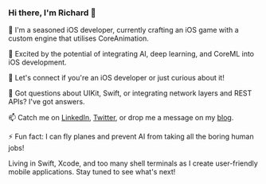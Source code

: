 ### Hi there, I'm Richard 👋

🔭 I'm a seasoned iOS developer, currently crafting an iOS game with a custom engine that utilises CoreAnimation.

🌱 Excited by the potential of integrating AI, deep learning, and CoreML into iOS development. 

👯 Let's connect if you're an iOS developer or just curious about it!

💬 Got questions about UIKit, Swift, or integrating network layers and REST APIs? I've got answers.

📫 Catch me on [LinkedIn](https://www.linkedin.com/in/richardwarrender/), [Twitter](https://twitter.com/rcwarrender), or drop me a message on my [blog](https://richardwarrender.com/).

⚡ Fun fact: I can fly planes and prevent AI from taking all the boring human jobs!

Living in Swift, Xcode, and too many shell terminals as I create user-friendly mobile applications. Stay tuned to see what's next!
